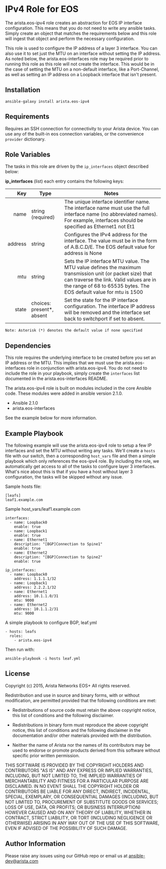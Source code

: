 IPv4 Role for EOS
=================

The arista.eos-ipv4 role creates an abstraction for EOS IP interface configuration.
This means that you do not need to write any ansible tasks. Simply create
an object that matches the requirements below and this role will ingest that
object and perform the necessary configuration.

This role is used to configure the IP address of a layer 3 interface.
You can also use it to set just the MTU on an interface without setting the IP
address. As noted below, the arista.eos-interfaces role may be required prior
to running this role as this role will not create the interface. This would
be in the case of setting the MTU on a non-default interface, like a Port-Channel,
as well as setting an IP address on a Loopback interface that isn't present.

Installation
------------

```
ansible-galaxy install arista.eos-ipv4
```


Requirements
------------

Requires an SSH connection for connectivity to your Arista device. You can use
any of the built-in eos connection variables, or the convenience ``provider``
dictionary.

Role Variables
--------------

The tasks in this role are driven by the ``ip_interfaces`` object described below:

**ip_interfaces** (list) each entry contains the following keys:

|     Key | Type                      | Notes                                                                                                                                                                                                                       |
|--------:|---------------------------|-----------------------------------------------------------------------------------------------------------------------------------------------------------------------------------------------------------------------------|
|    name | string (required)         | The unique interface identifier name. The interface name must use the full interface name (no abbreviated names). For example, interfaces should be specified as Ethernet1 not Et1                                          |
| address | string                    | Configures the IPv4 address for the interface. The value must be in the form of A.B.C.D/E. The EOS default value for address is None                                                                                        |
|     mtu | string                    | Sets the IP interface MTU value. The MTU value defines the maximum transmission unit (or packet size) that can traverse the link. Valid values are in the range of 68 to 65535 bytes. The EOS default value for mtu is 1500 |
|   state | choices: present*, absent | Set the state for the IP interface configuration. The interface IP address will be removed and the interface set back to switchport if set to absent.                                                                       |


```
Note: Asterisk (*) denotes the default value if none specified
```


Dependencies
------------

This role requires the underlying interface to be created before you set
an IP address or the MTU. This implies that we must use the arista.eos-interfaces
role in conjunction with arista.eos-ipv4.  You do not need to include the role
in your playbook, simply create the ``interfaces`` list documented in the
arista.eos-interfaces README.

The arista.eos-ipv4 role is built on modules included in the core Ansible code.
These modules were added in ansible version 2.1.0.

- Ansible 2.1.0
- arista.eos-interfaces

See the example below for more information.


Example Playbook
----------------

The following example will use the arista.eos-ipv4 role to setup
a few IP interfaces and set the MTU without writing any tasks. We'll create a
``hosts`` file with our switch, then a corresponding ``host_vars`` file and
then a simple playbook which only references the eos-ipv4 role.
By including the role, we automatically get access to all of the tasks
to configure layer 3 interfaces. What's nice about this is that if you have a
host without layer 3 configuration, the tasks will be skipped without any issue.


Sample hosts file:

    [leafs]
    leaf1.example.com

Sample host_vars/leaf1.example.com

    interfaces:
      - name: Loopback0
        enable: true
      - name: Loopback1
        enable: true
      - name: Ethernet1
        description: "[BGP]Connection to Spine1"
        enable: true
      - name: Ethernet2
        description: "[BGP]Connection to Spine2"
        enable: true

    ip_interfaces:
      - name: Loopback0
        address: 1.1.1.1/32
      - name: Loopback1
        address: 2.2.2.1/32
      - name: Ethernet1
        address: 10.1.1.0/31
        mtu: 9000
      - name: Ethernet2
        address: 10.1.1.2/31
        mtu: 9000


A simple playbook to configure BGP, leaf.yml

    - hosts: leafs
      roles:
        - arista.eos-ipv4

Then run with:

    ansible-playbook -i hosts leaf.yml

License
-------

Copyright (c) 2015, Arista Networks EOS+
All rights reserved.

Redistribution and use in source and binary forms, with or without
modification, are permitted provided that the following conditions are met:

* Redistributions of source code must retain the above copyright notice, this
  list of conditions and the following disclaimer.

* Redistributions in binary form must reproduce the above copyright notice,
  this list of conditions and the following disclaimer in the documentation
  and/or other materials provided with the distribution.

* Neither the name of Arista nor the names of its
  contributors may be used to endorse or promote products derived from
  this software without specific prior written permission.

THIS SOFTWARE IS PROVIDED BY THE COPYRIGHT HOLDERS AND CONTRIBUTORS "AS IS"
AND ANY EXPRESS OR IMPLIED WARRANTIES, INCLUDING, BUT NOT LIMITED TO, THE
IMPLIED WARRANTIES OF MERCHANTABILITY AND FITNESS FOR A PARTICULAR PURPOSE ARE
DISCLAIMED. IN NO EVENT SHALL THE COPYRIGHT HOLDER OR CONTRIBUTORS BE LIABLE
FOR ANY DIRECT, INDIRECT, INCIDENTAL, SPECIAL, EXEMPLARY, OR CONSEQUENTIAL
DAMAGES (INCLUDING, BUT NOT LIMITED TO, PROCUREMENT OF SUBSTITUTE GOODS OR
SERVICES; LOSS OF USE, DATA, OR PROFITS; OR BUSINESS INTERRUPTION) HOWEVER
CAUSED AND ON ANY THEORY OF LIABILITY, WHETHER IN CONTRACT, STRICT LIABILITY,
OR TORT (INCLUDING NEGLIGENCE OR OTHERWISE) ARISING IN ANY WAY OUT OF THE USE
OF THIS SOFTWARE, EVEN IF ADVISED OF THE POSSIBILITY OF SUCH DAMAGE.

Author Information
------------------

Please raise any issues using our GitHub repo or email us at ansible-dev@arista.com

[quickstart]: http://ansible-eos.readthedocs.org/en/latest/quickstart.html
